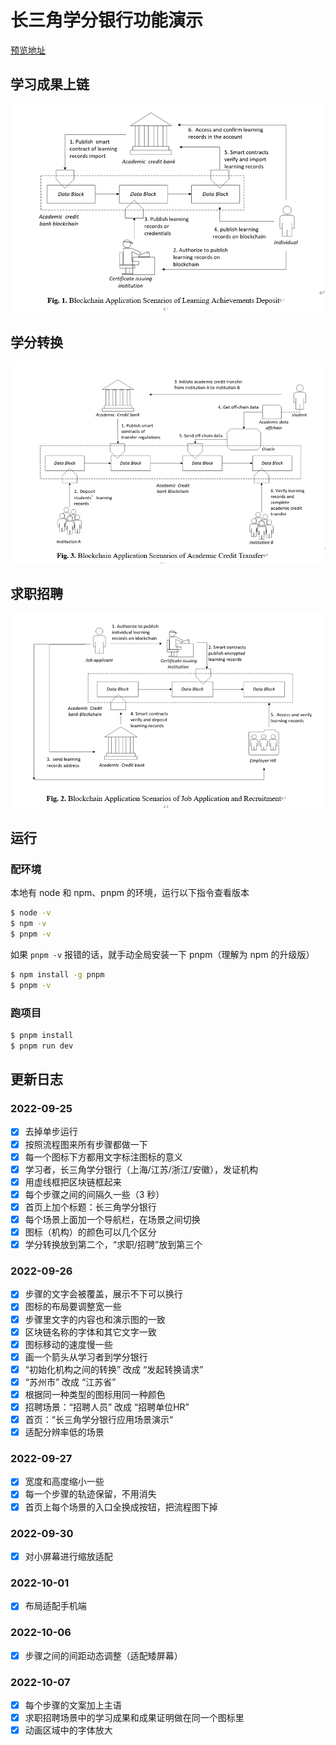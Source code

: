 # 长三角学分银行功能演示

[预览地址](https://montecarloclub.github.io/bank)

## 学习成果上链

![alt](./charts/lad.png)


## 学分转换

![alt](./charts/act.png)


## 求职招聘

![alt](./charts/jar.png)


## 运行

### 配环境

本地有 node 和 npm、pnpm 的环境，运行以下指令查看版本

``` bash
$ node -v
$ npm -v
$ pnpm -v
```

如果 `pnpm -v` 报错的话，就手动全局安装一下 pnpm（理解为 npm 的升级版）

```bash
$ npm install -g pnpm
$ pnpm -v
```

### 跑项目

``` bash
$ pnpm install
$ pnpm run dev
```

## 更新日志

### 2022-09-25

- [x] 去掉单步运行
- [x] 按照流程图来所有步骤都做一下
- [x] 每一个图标下方都用文字标注图标的意义
- [x] 学习者，长三角学分银行（上海/江苏/浙江/安徽），发证机构
- [x] 用虚线框把区块链框起来
- [x] 每个步骤之间的间隔久一些（3 秒）
- [x] 首页上加个标题：长三角学分银行
- [x] 每个场景上面加一个导航栏，在场景之间切换
- [x] 图标（机构）的颜色可以几个区分
- [x] 学分转换放到第二个，“求职/招聘”放到第三个

### 2022-09-26

- [x] 步骤的文字会被覆盖，展示不下可以换行
- [x] 图标的布局要调整宽一些
- [x] 步骤里文字的内容也和演示图的一致
- [x] 区块链名称的字体和其它文字一致
- [x] 图标移动的速度慢一些
- [x] 画一个箭头从学习者到学分银行
- [x] “初始化机构之间的转换” 改成 “发起转换请求”
- [x] “苏州市” 改成 “江苏省”
- [x] 根据同一种类型的图标用同一种颜色
- [x] 招聘场景：“招聘人员” 改成 “招聘单位HR”
- [x] 首页：“长三角学分银行应用场景演示“
- [x] 适配分辨率低的场景

### 2022-09-27

- [x] 宽度和高度缩小一些
- [x] 每一个步骤的轨迹保留，不用消失
- [x] 首页上每个场景的入口全换成按钮，把流程图下掉

### 2022-09-30

- [x] 对小屏幕进行缩放适配

### 2022-10-01

- [x] 布局适配手机端

### 2022-10-06

- [x] 步骤之间的间距动态调整（适配矮屏幕）

### 2022-10-07

- [x] 每个步骤的文案加上主语
- [x] 求职招聘场景中的学习成果和成果证明做在同一个图标里
- [x] 动画区域中的字体放大